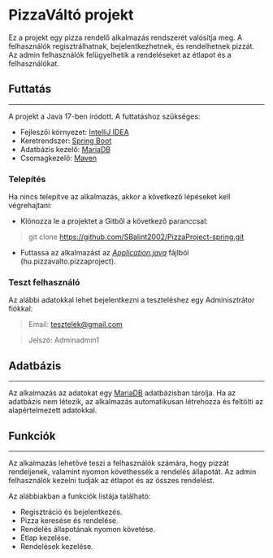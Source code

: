 # PizzaVáltó projekt
Ez a projekt egy pizza rendelő alkalmazás rendszerét valósítja meg.
A felhasználók regisztrálhatnak, bejelentkezhetnek, és rendelhetnek pizzát.
Az admin felhasználók felügyelhetik a rendeléseket az étlapot és a felhasználókat.

## Futtatás
___

A projekt a Java 17-ben íródott. A futtatáshoz szükséges:
- Fejleszői környezet: [IntelliJ IDEA](https://www.jetbrains.com/idea/)
- Keretrendszer: [Spring Boot](https://spring.io/)
- Adatbázis kezelő: [MariaDB](https://mariadb.org/)
- Csomagkezelő: [Maven](https://mvnrepository.com/artifact/org.springframework.boot)

### Telepítés

Ha nincs telepítve az alkalmazás, akkor a következő lépéseket kell végrehajtani:

- Klónozza le a projektet a Gitből a következő paranccsal:
>git clone https://github.com/SBalint2002/PizzaProject-spring.git
- Futtassa az alkalmazást az [_Application.java_](https://github.com/SBalint2002/PizzaProject-spring/blob/main/src/main/java/hu/pizzavalto/pizzaproject/Application.java) fájlból (hu.pizzavalto.pizzaproject).

### Teszt felhasználó
Az alábbi adatokkal lehet bejelentkezni a teszteléshez egy Adminisztrátor fiókkal:

>Email: tesztelek@gmail.com

>Jelszó: Adminadmin1

## Adatbázis
___
Az alkalmazás az adatokat egy [MariaDB](https://mariadb.org/) adatbázisban tárolja. Ha az adatbázis nem létezik, az alkalmazás automatikusan létrehozza és feltölti az alapértelmezett adatokkal.

## Funkciók
___
Az alkalmazás lehetővé teszi a felhasználók számára, hogy pizzát rendeljenek, valamint nyomon követhessék a rendelés állapotát. Az admin felhasználók kezelni tudják az étlapot és az összes rendelést.

Az alábbiakban a funkciók listája található:

- Regisztráció és bejelentkezés.
- Pizza keresése és rendelése.
- Rendelés állapotának nyomon követése.
- Étlap kezelése.
- Rendelések kezelése.